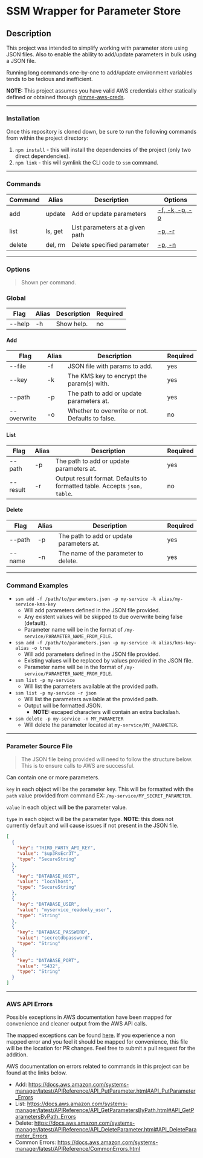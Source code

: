 # SSM Wrapper for Parameter Store

## Description
This project was intended to simplify working with parameter store using JSON files. Also to enable the ability to add/update parameters in bulk using a JSON file.

Running long commands one-by-one to add/update environment variables tends to be tedious and inefficient.

**NOTE:** This project assumes you have valid AWS credentials either statically defined or obtained through [gimme-aws-creds](https://github.com/Nike-Inc/gimme-aws-creds).

---

### Installation
Once this repository is cloned down, be sure to run the following commands from within the project directory:
1. `npm install` - this will install the dependencies of the project (only two direct dependencies).
1. `npm link` - this will symlink the CLI code to `ssm` command.

---

### Commands

| Command | Alias | Description | Options |
| ------- | ----- | ----------- | ------- |
| add | update | Add or update parameters | [-f, -k, -p, -o](#add) |
| list | ls, get | List parameters at a given path | [-p, -r](#list) |
| delete | del, rm | Delete specified parameter | [-p, -n](#list) |

---

### Options
> Shown per command.

### Global
| Flag | Alias | Description | Required |
| ----- | ----- | ----------- | -------- |
| --help | -h | Show help. | no |

#### Add
| Flag | Alias | Description | Required |
| ----- | ----- | ----------- | -------- |
| --file | -f | JSON file with params to add. | yes |
| --key | -k | The KMS key to encrypt the param(s) with. | yes |
| --path | -p | The path to add or update parameters at. | yes |
| --overwrite | -o | Whether to overwrite or not. Defaults to false. | no |

#### List
| Flag | Alias | Description | Required |
| ----- | ----- | ----------- | -------- |
| --path | -p | The path to add or update parameters at. | yes |
| --result | -r | Output result format. Defaults to formatted table. Accepts `json, table`. | no |

#### Delete
| Flag | Alias | Description | Required |
| ----- | ----- | ----------- | -------- |
| --path | -p | The path to add or update parameters at. | yes |
| --name | -n | The name of the parameter to delete. | yes |

---

### Command Examples
* `ssm add -f /path/to/parameters.json -p my-service -k alias/my-service-kms-key`
    * Will add parameters defined in the JSON file provided. 
    * Any existent values will be skipped to due overwrite being false (default).
    * Parameter name will be in the format of `/my-service/PARAMETER_NAME_FROM_FILE`.
* `ssm add -f /path/to/parameters.json -p my-service -k alias/kms-key-alias -o true`
    * Will add parameters defined in the JSON file provided. 
    * Existing values will be replaced by values provided in the JSON file.
    * Parameter name will be in the format of `/my-service/PARAMETER_NAME_FROM_FILE`.
* `ssm list -p my-service`
    * Will list the parameters available at the provided path.
* `ssm list -p my-service -r json`
    * Will list the parameters available at the provided path.
    * Output will be formatted JSON.
        * **NOTE:** escaped characters will contain an extra backslash.
* `ssm delete -p my-service -n MY_PARAMETER`
    * Will delete the parameter located at `my-service/MY_PARAMETER`.

---

### Parameter Source File
> The JSON file being provided will need to follow the structure below.<br>This is to ensure calls to AWS are successful.

Can contain one or more parameters.

`key` in each object will be the parameter key. This will be formatted with the `path` value provided from command EX: `/my-service/MY_SECRET_PARAMETER`.

`value` in each object will be the parameter value.

`type` in each object will be the parameter type. **NOTE**: this does not currently default and will cause issues if not present in the JSON file. 
```json
[
  {
    "key": "THIRD_PARTY_API_KEY",
    "value": "$up3RsEcr3T",
    "type": "SecureString"
  },
  {
    "key": "DATABASE_HOST",
    "value": "localhost",
    "type": "SecureString"
  },
  {
    "key": "DATABASE_USER",
    "value": "myservice_readonly_user",
    "type": "String"
  },
  {
    "key": "DATABASE_PASSWORD",
    "value": "secretdbpassword",
    "type": "String"
  },
  {
    "key": "DATABASE_PORT",
    "value": "5432",
    "type": "String"
  }
]
```

---

### AWS API Errors
Possible exceptions in AWS documentation have been mapped for convenience and cleaner output from the AWS API calls.

The mapped exceptions can be found [here](/utils/errors.js). If you experience a non mapped error and you feel it should be mapped for convenience, this file will be the location for PR changes. Feel free to submit a pull request for the addition.

AWS documentation on errors related to commands in this project can be found at the links below.
* Add: https://docs.aws.amazon.com/systems-manager/latest/APIReference/API_PutParameter.html#API_PutParameter_Errors
* List: https://docs.aws.amazon.com/systems-manager/latest/APIReference/API_GetParametersByPath.html#API_GetParametersByPath_Errors
* Delete: https://docs.aws.amazon.com/systems-manager/latest/APIReference/API_DeleteParameter.html#API_DeleteParameter_Errors
* Common Errors: https://docs.aws.amazon.com/systems-manager/latest/APIReference/CommonErrors.html
